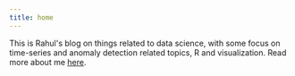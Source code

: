 ```yaml
---
title: home
---
```


This is Rahul's blog on things related to data science, with some focus on time-series  and anomaly detection related topics, R and visualization. Read more about me [here](https://rsangole.com/about).
